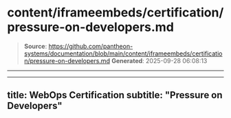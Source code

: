# content/iframeembeds/certification/pressure-on-developers.md

> **Source**: https://github.com/pantheon-systems/documentation/blob/main/content/iframeembeds/certification/pressure-on-developers.md
> **Generated**: 2025-09-28 06:08:13

---

---
title: WebOps Certification
subtitle: "Pressure on Developers"
---

<Partial file="certification-guide/pressure-on-developers.md" />
